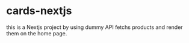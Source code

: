 # cards-nextjs
this is a Nextjs project by using dummy API fetchs products and render them on the home page.
